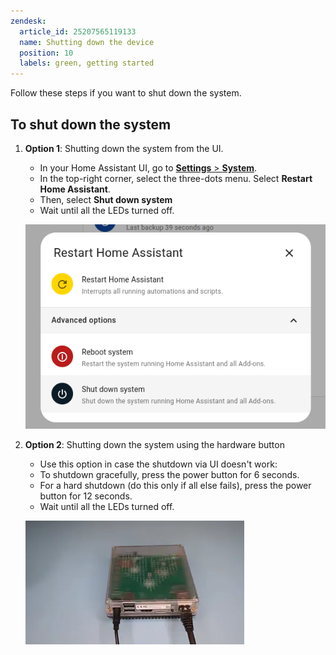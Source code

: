 ```yaml
---
zendesk:
  article_id: 25207565119133
  name: Shutting down the device
  position: 10
  labels: green, getting started
---
```


Follow these steps if you want to shut down the system.

## To shut down the system

1. **Option 1**: Shutting down the system from the UI.
   - In your Home Assistant UI, go to [**Settings** > **System**](https://my.home-assistant.io/redirect/system_dashboard/).
   - In the top-right corner, select the three-dots menu. Select **Restart Home Assistant**.
   - Then, select **Shut down system**
   - Wait until all the LEDs turned off.

   ![Image showing the shutdown dialog in the UI](/static/img/green/shutdown_system.png)

2. **Option 2**: Shutting down the system using the hardware button
   - Use this option in case the shutdown via UI doesn't work:
   - To shutdown gracefully, press the power button for 6 seconds.
   - For a hard shutdown (do this only if all else fails), press the power button for 12 seconds.
   - Wait until all the LEDs turned off.

   ![Clip showing where to press the button on the device](/static/img/green/green_reset_power-up_after_sd-insert.webp)
